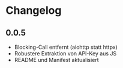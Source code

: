 # Changelog

## 0.0.5
- Blocking-Call entfernt (aiohttp statt httpx)
- Robustere Extraktion von API-Key aus JS
- README und Manifest aktualisiert
